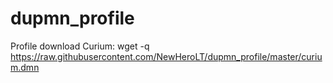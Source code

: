 # dupmn_profile
Profile download
Curium: wget -q https://raw.githubusercontent.com/NewHeroLT/dupmn_profile/master/curium.dmn

